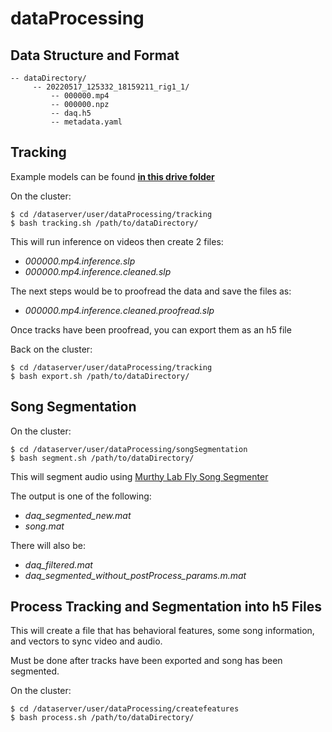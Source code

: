 # dataProcessing

## **Data Structure and Format**
```
-- dataDirectory/ 
     -- 20220517_125332_18159211_rig1_1/
         -- 000000.mp4
         -- 000000.npz
         -- daq.h5
         -- metadata.yaml
```

## **Tracking**

Example models can be found [**in this drive folder**](https://drive.google.com/drive/folders/1V2s6oDy6fzXHGe56tMkZHHlmRIgHG_6g?usp=sharing)

On the cluster:
```
$ cd /dataserver/user/dataProcessing/tracking
$ bash tracking.sh /path/to/dataDirectory/
```
This will run inference on videos then create 2 files:
- *000000.mp4.inference.slp*
- *000000.mp4.inference.cleaned.slp*

The next steps would be to proofread the data and save the files as:
- *000000.mp4.inference.cleaned.proofread.slp*

Once tracks have been proofread, you can export them as an h5 file  

Back on the cluster:
```
$ cd /dataserver/user/dataProcessing/tracking
$ bash export.sh /path/to/dataDirectory/
```

## **Song Segmentation**
On the cluster:
```
$ cd /dataserver/user/dataProcessing/songSegmentation
$ bash segment.sh /path/to/dataDirectory/
```
This will segment audio using [Murthy Lab Fly Song Segmenter](https://github.com/murthylab/MurthyLab_FlySongSegmenter)

The output is one of the following:
- *daq_segmented_new.mat*
- *song.mat*

There will also be:
- *daq_filtered.mat*
- *daq_segmented_without_postProcess_params.m.mat*


## **Process Tracking and Segmentation into h5 Files**
This will create a file that has behavioral features, some song information, and vectors to sync video and audio.

Must be done after tracks have been exported and song has been segmented.

On the cluster:
```
$ cd /dataserver/user/dataProcessing/createfeatures
$ bash process.sh /path/to/dataDirectory/
```